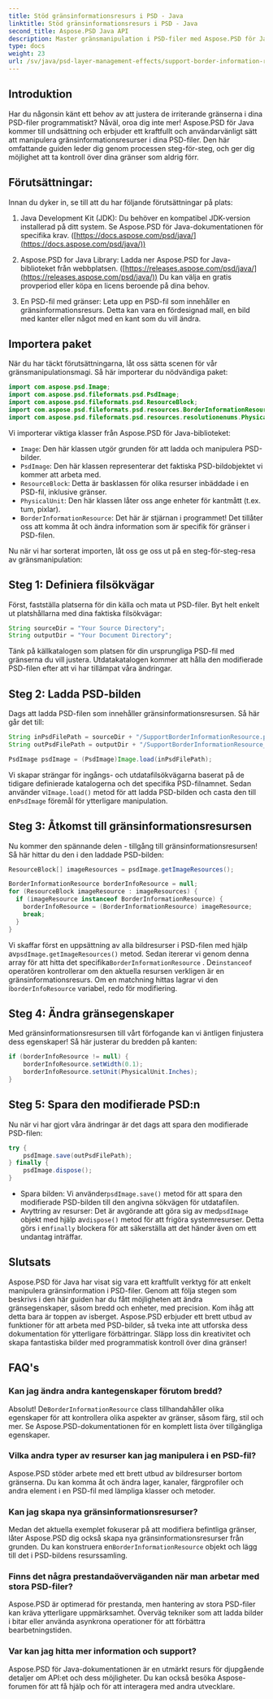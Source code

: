 ```yaml
---
title: Stöd gränsinformationsresurs i PSD - Java
linktitle: Stöd gränsinformationsresurs i PSD - Java
second_title: Aspose.PSD Java API
description: Master gränsmanipulation i PSD-filer med Aspose.PSD för Java. Lär dig att ändra kantbredd, enheter och mer genom enkla steg att följa. Förbättra dina PSD-designer programmatiskt.
type: docs
weight: 23
url: /sv/java/psd-layer-management-effects/support-border-information-resource-psd/
---
```

## Introduktion

Har du någonsin känt ett behov av att justera de irriterande gränserna i dina PSD-filer programmatiskt? Nåväl, oroa dig inte mer! Aspose.PSD för Java kommer till undsättning och erbjuder ett kraftfullt och användarvänligt sätt att manipulera gränsinformationsresurser i dina PSD-filer. Den här omfattande guiden leder dig genom processen steg-för-steg, och ger dig möjlighet att ta kontroll över dina gränser som aldrig förr.

## Förutsättningar:

Innan du dyker in, se till att du har följande förutsättningar på plats:

1. Java Development Kit (JDK): Du behöver en kompatibel JDK-version installerad på ditt system. Se Aspose.PSD för Java-dokumentationen för specifika krav. ([https://docs.aspose.com/psd/java/](https://docs.aspose.com/psd/java/))

2. Aspose.PSD for Java Library: Ladda ner Aspose.PSD for Java-biblioteket från webbplatsen. ([https://releases.aspose.com/psd/java/](https://releases.aspose.com/psd/java/)) Du kan välja en gratis provperiod eller köpa en licens beroende på dina behov.

3. En PSD-fil med gränser: Leta upp en PSD-fil som innehåller en gränsinformationsresurs. Detta kan vara en fördesignad mall, en bild med kanter eller något med en kant som du vill ändra.

## Importera paket

När du har täckt förutsättningarna, låt oss sätta scenen för vår gränsmanipulationsmagi. Så här importerar du nödvändiga paket:

```java
import com.aspose.psd.Image;
import com.aspose.psd.fileformats.psd.PsdImage;
import com.aspose.psd.fileformats.psd.ResourceBlock;
import com.aspose.psd.fileformats.psd.resources.BorderInformationResource;
import com.aspose.psd.fileformats.psd.resources.resolutionenums.PhysicalUnit;
```

Vi importerar viktiga klasser från Aspose.PSD för Java-biblioteket:

- `Image`: Den här klassen utgör grunden för att ladda och manipulera PSD-bilder.
- `PsdImage`: Den här klassen representerar det faktiska PSD-bildobjektet vi kommer att arbeta med.
- `ResourceBlock`: Detta är basklassen för olika resurser inbäddade i en PSD-fil, inklusive gränser.
- `PhysicalUnit`: Den här klassen låter oss ange enheter för kantmått (t.ex. tum, pixlar).
- `BorderInformationResource`: Det här är stjärnan i programmet! Det tillåter oss att komma åt och ändra information som är specifik för gränser i PSD-filen.

Nu när vi har sorterat importen, låt oss ge oss ut på en steg-för-steg-resa av gränsmanipulation:

## Steg 1: Definiera filsökvägar

Först, fastställa platserna för din källa och mata ut PSD-filer. Byt helt enkelt ut platshållarna med dina faktiska filsökvägar:

```java
String sourceDir = "Your Source Directory";
String outputDir = "Your Document Directory";
```

Tänk på källkatalogen som platsen för din ursprungliga PSD-fil med gränserna du vill justera. Utdatakatalogen kommer att hålla den modifierade PSD-filen efter att vi har tillämpat våra ändringar.

## Steg 2: Ladda PSD-bilden

Dags att ladda PSD-filen som innehåller gränsinformationsresursen. Så här går det till:

```java
String inPsdFilePath = sourceDir + "/SupportBorderInformationResource.psd";
String outPsdFilePath = outputDir + "/SupportBorderInformationResource_output.psd";

PsdImage psdImage = (PsdImage)Image.load(inPsdFilePath);
```

 Vi skapar strängar för ingångs- och utdatafilsökvägarna baserat på de tidigare definierade katalogerna och det specifika PSD-filnamnet. Sedan använder vi`Image.load()` metod för att ladda PSD-bilden och casta den till en`PsdImage` föremål för ytterligare manipulation.

## Steg 3: Åtkomst till gränsinformationsresursen

Nu kommer den spännande delen - tillgång till gränsinformationsresursen! Så här hittar du den i den laddade PSD-bilden:

```java
ResourceBlock[] imageResources = psdImage.getImageResources();

BorderInformationResource borderInfoResource = null;
for (ResourceBlock imageResource : imageResources) {
  if (imageResource instanceof BorderInformationResource) {
    borderInfoResource = (BorderInformationResource) imageResource;
    break;
  }
}
```

Vi skaffar först en uppsättning av alla bildresurser i PSD-filen med hjälp av`psdImage.getImageResources()` metod. Sedan itererar vi genom denna array för att hitta det specifika`BorderInformationResource` . De`instanceof` operatören kontrollerar om den aktuella resursen verkligen är en gränsinformationsresurs. Om en matchning hittas lagrar vi den i`borderInfoResource` variabel, redo för modifiering.

## Steg 4: Ändra gränsegenskaper

Med gränsinformationsresursen till vårt förfogande kan vi äntligen finjustera dess egenskaper! Så här justerar du bredden på kanten:

```java
if (borderInfoResource != null) {
    borderInfoResource.setWidth(0.1);
    borderInfoResource.setUnit(PhysicalUnit.Inches);
}
```

## Steg 5: Spara den modifierade PSD:n

Nu när vi har gjort våra ändringar är det dags att spara den modifierade PSD-filen:

```java
try {
    psdImage.save(outPsdFilePath);
} finally {
    psdImage.dispose();
}
```

-  Spara bilden: Vi använder`psdImage.save()` metod för att spara den modifierade PSD-bilden till den angivna sökvägen för utdatafilen.
-  Avyttring av resurser: Det är avgörande att göra sig av med`psdImage` objekt med hjälp av`dispose()` metod för att frigöra systemresurser. Detta görs i en`finally` blockera för att säkerställa att det händer även om ett undantag inträffar.

## Slutsats

Aspose.PSD för Java har visat sig vara ett kraftfullt verktyg för att enkelt manipulera gränsinformation i PSD-filer. Genom att följa stegen som beskrivs i den här guiden har du fått möjligheten att ändra gränsegenskaper, såsom bredd och enheter, med precision. Kom ihåg att detta bara är toppen av isberget. Aspose.PSD erbjuder ett brett utbud av funktioner för att arbeta med PSD-bilder, så tveka inte att utforska dess dokumentation för ytterligare förbättringar. Släpp loss din kreativitet och skapa fantastiska bilder med programmatisk kontroll över dina gränser! 

## FAQ's

### Kan jag ändra andra kantegenskaper förutom bredd?

 Absolut! De`BorderInformationResource` class tillhandahåller olika egenskaper för att kontrollera olika aspekter av gränser, såsom färg, stil och mer. Se Aspose.PSD-dokumentationen för en komplett lista över tillgängliga egenskaper.

### Vilka andra typer av resurser kan jag manipulera i en PSD-fil?

Aspose.PSD stöder arbete med ett brett utbud av bildresurser bortom gränserna. Du kan komma åt och ändra lager, kanaler, färgprofiler och andra element i en PSD-fil med lämpliga klasser och metoder.

### Kan jag skapa nya gränsinformationsresurser?

 Medan det aktuella exemplet fokuserar på att modifiera befintliga gränser, låter Aspose.PSD dig också skapa nya gränsinformationsresurser från grunden. Du kan konstruera en`BorderInformationResource` objekt och lägg till det i PSD-bildens resurssamling.

### Finns det några prestandaöverväganden när man arbetar med stora PSD-filer?

Aspose.PSD är optimerad för prestanda, men hantering av stora PSD-filer kan kräva ytterligare uppmärksamhet. Överväg tekniker som att ladda bilder i bitar eller använda asynkrona operationer för att förbättra bearbetningstiden.

### Var kan jag hitta mer information och support?

Aspose.PSD för Java-dokumentationen är en utmärkt resurs för djupgående detaljer om API:et och dess möjligheter. Du kan också besöka Aspose-forumen för att få hjälp och för att interagera med andra utvecklare. 